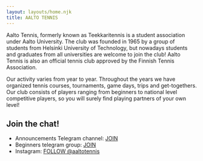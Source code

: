 ```yaml
---
layout: layouts/home.njk
title: AALTO TENNIS
---
```


Aalto Tennis, formerly known as Teekkaritennis is a student association under Aalto University. The club was founded in 1965 by a group of students from Helsinki University of Technology, but nowadays students and graduates from all universities are welcome to join the club! Aalto Tennis is also an official tennis club approved by the Finnish Tennis Association.

Our activity varies from year to year. Throughout the years we have organized tennis courses, tournaments, game days, trips and get-togethers. Our club consists of players ranging from beginners to national level competitive players, so you will surely find playing partners of your own level!

## Join the chat!

- Announcements Telegram channel: [JOIN](https://t.me/+uoRi2yIkSVY4YTk0)
- Beginners telegram group: [JOIN](https://t.me/+4USQMQBMXo0zMDRk)
- Instagram: [FOLLOW @aaltotennis](https://www.instagram.com/aaltotennis)